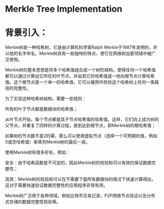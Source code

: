 # Merkle Tree Implementation  
# 背景引入：  
Merkle树是一种哈希树，它是由计算机科学家Ralph Merkle于1987年发明的，并以他的名字命名。Merkle树具有一些独特的特点，使它在网络和加密领域中被广泛使用。

Merkle树的基本思想是将多个哈希值组合成一个树形结构，使得任何一个哈希值都可以通过计算出它所在的叶节点，并由其它的哈希值逐一地向根节点计算哈希值。这个根节点是一个单一的哈希值，它可以被用作校验这个哈希树上任何一条路径的完整性。

为了实现这种哈希树结构，需要一些规则：

所有的叶子节点都是数据块的哈希值；

从叶节点开始，每个节点都是其子节点哈希值的哈希值。这样，它们向上成为树的父节点，并重复了同样的计算过程，直到达到根节点，即Merkle树的根哈希值；

如果树的节点数不是2的幂，那么可以使用虚拟节点（选择一个可预期的值，例如0或空哈希值）来填充Merkle树的最后一层。

使用Merkle树有很多好处，例如：

安全：由于哈希函数是不可逆的，因此Merkle树的校验和可以有效的保证数据完整性；

高效：Merkle树的校验和可以在不需要下载所有数据块的情况下快速计算得出，这对于需要快速验证数据完整性的应用程序非常有用。

Merkle树广泛用于各种领域，例如比特币交易记录，P2P网络节点验证以及分布式存储的数据完整性校验等。
